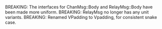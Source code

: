 BREAKING:  The interfaces for ChanMsg::Body and RelayMsg::Body have been made
more uniform.
BREAKING: RelayMsg no longer has any unit variants.
BREAKING: Renamed VPadding to Vpadding, for consistent snake case.
